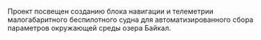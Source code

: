 Проект посвещен созданию блока навигации и телеметрии малогабаритного беспилотного судна для автоматизированного сбора параметров окружающей среды озера Байкал.
